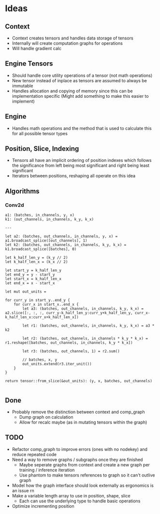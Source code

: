 # Ideas

## Context

- Context creates tensors and handles data storage of tensors
- Internally will create computation graphs for operations
- Will handle gradient calc

## Engine Tensors
 
- Should handle core utility operations of a tensor (not math operations)
- New tensor instead of inplace as tensors are assumed to always be immutable
- Handles allocation and copying of memory since this can be implementation specific (Might add something to make this easier to implement)

## Engine

- Handles math operations and the method that is used to calculate this for all possible tensor types

## Position, Slice, Indexing

- Tensors all have an implicit ordering of position indexes which follows the significance from left being most significant and right being least significant
- Iterators between positions, reshaping all operate on this idea

## Algorithms

### Conv2d
```
a1: (batches, in_channels, y, x)
k1: (out_channels, in_channels, k_y, k_x)

---

let a2: (batches, out_channels, in_channels, y, x) = a1.broadcast_splice([out_channels], 1)
let k2: (batches, out_channels, in_channels, k_y, k_x) = k1.broadcast_splice([batches], 0)

let k_half_len_y = (k_y // 2)
let k_half_len_x = (k_x // 2)

let start_y = k_half_len_y
let end_y = y - start_y
let start_x = k_half_len_x
let end_x = x - start_x

let mut out_units = 

for curr_y in start_y..end_y {
    for curr_x in start_x..end_x {
        let a3: (batches, out_channels, in_channels, k_y, k_x) = a2.slice([:, :, :, curr_y-k_half_len_y:curr_y+k_half_len_y, curr_x-k_half_len_x:curr_x+k_half_len_x])

        let r1: (batches, out_channels, in_channels, k_y, k_x) = a3 * k2

        let r2: (batches, out_channels, in_channels * k_y * k_x) = r1.reshape([batches, out_channels, in_channels, k_y * k_x])

        let r3: (batches, out_channels, 1) = r2.sum()

        // batches, x, y
        out_units.extend(r3.iter_unit())
    }
}

return tensor::from_slice(&out_units): (y, x, batches, out_channels)


```

## Done
- Probably remove the distinction between context and comp_graph
    - Dump graph on calculation
    - Allow for recalc maybe (as in mutating tensors within the graph)

## TODO

- Refactor comp_graph to improve errors (ones with no nodekey) and reduce repeated code
- Need a way to remove graphs / subgraphs once they are finished 
    - Maybe seperate graphs from context and create a new graph per training / inference iteration
    - Use phantom to make tensors references to graph so it can't outlive graph
- Model how the graph interface should look externally as ergonomics is an issue rn
- Make a variable length array to use in position, shape, slice
    - Each can use the underlying type to handle basic operations
- Optimize incrementing position